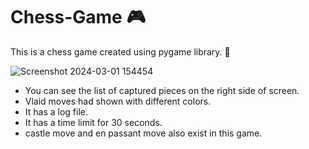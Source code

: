 # Chess-Game :video_game:
This is a chess game created using pygame library. :t-rex:

![Screenshot 2024-03-01 154454](https://github.com/qazalnaderi/Chess-Game/assets/118485134/6c47772c-691a-4b23-89ed-c58c61b40211)

+ You can see the list of captured pieces on the right side of screen.
+ Vlaid moves had shown with different colors.
+ It has a log file.
+ It has a time limit for 30 seconds.
+ castle move and en passant move also exist in this game.
